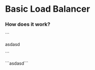 <html>
  <head>
  </head>
  <body>
    <h1>Basic Load Balancer</h1>
    <h3>How does it work?</h3>
    <p>```<p>asdasd</p>```</p> ```asdasd```
  </body>
</html>
